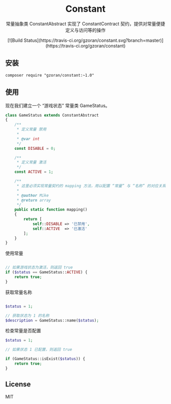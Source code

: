<h1 align="center">Constant</h1>

<p align="center">常量抽象类 ConstantAbstract 实现了 ConstantContract 契约，提供对常量便捷定义与访问等的操作</p>

<p align="center">
[![Build Status](https://travis-ci.org/gzoran/constant.svg?branch=master)](https://travis-ci.org/gzoran/constant)
</p>

## 安装

```shell
composer require "gzoran/constant:~1.0"
```

## 使用

现在我们建立一个 “游戏状态” 常量类 GameStatus。

```php
class GameStatus extends ConstantAbstract
{
    /**
     * 定义常量 禁用
     *
     * @var int
     */
    const DISABLE = 0;

    /**
     * 定义常量 激活
     */
    const ACTIVE = 1;

    /**
     * 这里必须实现常量契约的 mapping 方法，用以配置 “常量” 与 “名称” 的对应关系
     *
     * @author Mike
     * @return array
     */
    public static function mapping()
    {
        return [
            self::DISABLE => '已禁用',
            self::ACTIVE  => '已激活'
        ];
    }
}

```

使用常量

```php

// 如果游戏状态为激活，则返回 true
if ($status == GameStatus::ACTIVE) {
    return true;
}

```

获取常量名称

```php

$status = 1;

// 获取状态为 1 的名称
$description = GameStatus::name($status);

```

检查常量是否配置

```php
$status = 1;

// 如果状态 1 已配置，则返回 true

if (GameStatus::isExist($status)) {
    return true;
}

```

## License

MIT